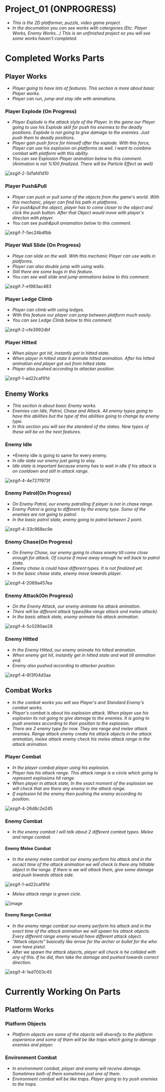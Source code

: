 # Project_01 (ONPROGRESS)
- *This is the 2D platformer, puzzle, video game project.*
- *In the documation you can see works with catergories.(Etc. Player Works, Enemy Works...) This is an unfinished project so you will see some works haven't completed.*

# Completed Works Parts

## Player Works
- *Player going to have lots of features. This section is more about basic Player works.*
- *Player can run, jump and stay idle with animations.*


### Player Explode (On Progress)
- *Player Explode is the attack style of the Player. In the game our Player going to use his Explode skill for push his enemies to the deadly positions. Explode is not going to give damage to the enemies.
Just push them to deadly positions.*
- *Player gain push force for himself after the explode. With this force, Player can use his explosion on platforms as well. I want to combine combat with platform with this ability.*
- *You can see Explosion Player animation below to this comment.(Animation is not %100 finalized. There will be Particle Effect as well)*

![ezgif-2-3d1afd1d10](https://github.com/Hakansen4/Project_01/assets/62704352/804e0b0a-2fed-4f22-a7e4-cc58ed5b9fa8)


### Player Push&Pull
- *Player can push or pull some of the objects from the game's world. With this mechanic, player can find his path in platforms.*
- *For push&pull the object, player has to come closer to the object and click the push button. After that Object would move with player's directon with player.*
- *You can see push&pull aniamation below to this comment.*

![ezgif-7-5ec24bdfbb](https://github.com/Hakansen4/Project_01/assets/62704352/90bb2f4c-6404-4493-a731-2f52df0b4453)

### Player Wall Slide (On Progress)
- *Playe can slide on the wall. With this mechanic Player can use walls in platforms.*
- *Player can also double jump with using walls.*
- *Still there are some bugs in this feature.*
- *You can see wall slide and jump animations below to this comment.*

![ezgif-7-e1983ac483](https://github.com/Hakansen4/Project_01/assets/62704352/29c9e02d-1ce0-4cb5-bba0-ba6d3cc974bc)

### Player Ledge Climb
- *Player can climb with using ledges.*
- *With this feature our player can jump between platform much easily*.
- *You can see Ledge Climb below to this comment.*

![ezgif-2-cfe3992dbf](https://github.com/Hakansen4/Project_01/assets/62704352/530fa1d8-a785-4dba-ab0e-03e72a133235)

### Player Hitted
- *When player got hit, instantly get in hitted state.*
- *When player in hitted state it animate hitted animation. After his hitted animation end player got out from hitted state.*
- *Player also pushed according to attacker position.*

![ezgif-1-ad22caf91d](https://github.com/Hakansen4/Project_01/assets/62704352/4df16326-8b19-46bb-87a7-aa3fb2dc8438)

## Enemy Works
- *This section is about basic Enemy works.*
- *Enemies can Idle, Patrol, Chase and Attack. All enemy types going to have this abilities but the type of this abilities going to change by enemy type.*
- *In this section you will see the standard of the states. New types of these will be on the next features.*

### Enemy Idle
- *Enemy idle is going to same for every enemy.
- *In idle state our enemy just going to stay.*
- *Idle state is important because enemy has to wait in idle if his attack is on cooldown and still in attack range.*

![ezgif-4-4e727f973f](https://github.com/Hakansen4/Project_01/assets/62704352/cfb402ce-d565-4f2a-ac4d-0e8ec53d4a06)


### Enemy Patrol(On Progress)
- *On Enemy Patrol, our enemy patrolling if player is not in chase range.*
- *Enemy Patrol is going to different by the enemy type. Some of the enemies are not going to patrol.*
- *In the basic patrol state, enemy going to patrol between 2 point.*

![ezgif-4-33c968ec9e](https://github.com/Hakansen4/Project_01/assets/62704352/749a1426-f806-4b4b-a56b-5298727f7034)


### Enemy Chase(On Progress)
- *On Enemy Chase, our enemy going to chase enemy till come close enough for attack. Of course if move away enough he will back to patrol state.*
- *Enemy chase is could have different types. It is not finalized yet.*
- *In the basic chase state, enemy move towards player.*

![ezgif-4-2069a457ea](https://github.com/Hakansen4/Project_01/assets/62704352/8754ad7a-7daf-4374-b6a6-f3630441216a)


### Enemy Attack(On Progress)
- *On the Enemy Attack, our enemy animate his attack animation.*
- *There will be different attack types(like range attack and melee attack).*
- *In the basic attack state, enemy animate his attack animation.*

![ezgif-4-5c0280ae28](https://github.com/Hakansen4/Project_01/assets/62704352/313261d7-8994-4f1e-991e-fb3b0d2b3963)

### Enemy Hitted
- *In the Enemy Hitted, our enemy animate his hitted animation.*
- *When enemy got hit, instantly get in hitted state and wait till animation end.*
- *Enemy also pushed according to attacker position.*

![ezgif-4-6f3f04d3aa](https://github.com/Hakansen4/Project_01/assets/62704352/0edc803e-fca7-43cc-91fc-87312ae4cce0)

## Combat Works
- *In the combat works you will see Player's and Standard Enemy's combat works.*
- *Player's combat is about his explosion attack. When player use his explosion its not going to give damage to the enemies. It is going to push enemies according to their position to the explosion.*
- *There are 2 enemy type for now. They are range and melee attack enemies. Range attack enemy create his attack objects in the attack animation, melee attack enemy check his melee attack range in the attack animation.*

### Player Combat
- *In the player combat player using his explosion.*
- *Player has his attack range. This attack range is a circle which going to represent explosions hit range.*
- *When player in attack state, In the exact moment of the explosion we will check that are there any enemy in the attack range.*
- *If explosion hit the enemy then pushing the enemy according its position.*

![ezgif-4-26d8c2e245](https://github.com/Hakansen4/Project_01/assets/62704352/4ff94b99-2893-4a28-ba8c-be005d3d9adf)


### Enemy Combat
- *In the enemy combat I will talk about 2 different combat types. Melee and range combat.*
#### Enemy Melee Combat
- *In the enemy melee combat our enemy perform his attack and in the excact time of the attack animation we will check Is there any hittable object in the range. If there is we will attack them, give some damage and push towards attack side.*

![ezgif-1-ad22caf91d](https://github.com/Hakansen4/Project_01/assets/62704352/4df16326-8b19-46bb-87a7-aa3fb2dc8438)

- *Melee attack range is green cicle.*

![image](https://github.com/Hakansen4/Project_01/assets/62704352/acc31e44-f074-40a9-a18e-8915aea6bc07)


#### Enemy Range Combat
- *In the enemy range combat our enemy perform his attack and in the exact time of the attack animation we will spawn his attack objects. Every different range enemy would have different attack object.*
- *"Attack objects" basically like arrow for the archer or bullet for the who ever have pistol.*
- *After we spawn the attack objects, player will check is he collided with any of this. If he did, then take the damage and pushed towards correct direction.*

![ezgif-4-1ed7003c45](https://github.com/Hakansen4/Project_01/assets/62704352/5c2b0b91-da27-43d9-897f-b095e12dc081)

# Currently Working On Parts
## Platform Works
### Platform Objects
- *Platform objects are some of the objects will diversify to the platform experience and some of them will be like traps which going to damage enemies and player.*
### Environment Combat
- *In environment combat, player and enemy will receive damage. Sometimes both of them sometimes just one of them.*
- *Environment combat will be like traps. Player going to try push enemies to the traps.*
